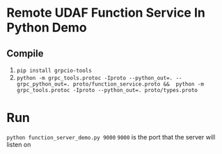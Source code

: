 <!--
Licensed to the Apache Software Foundation (ASF) under one
or more contributor license agreements.  See the NOTICE file
distributed with this work for additional information
regarding copyright ownership.  The ASF licenses this file
to you under the Apache License, Version 2.0 (the
"License"); you may not use this file except in compliance
with the License.  You may obtain a copy of the License at

  http://www.apache.org/licenses/LICENSE-2.0

Unless required by applicable law or agreed to in writing,
software distributed under the License is distributed on an
"AS IS" BASIS, WITHOUT WARRANTIES OR CONDITIONS OF ANY
KIND, either express or implied.  See the License for the
specific language governing permissions and limitations
under the License.
-->

# Remote UDAF Function Service In Python Demo

## Compile 
1. `pip install grpcio-tools`
2. `python -m grpc_tools.protoc -Iproto --python_out=. --grpc_python_out=. proto/function_service.proto &&  python -m grpc_tools.protoc -Iproto --python_out=. proto/types.proto`

# Run

`python function_server_demo.py 9000`
`9000` is the port that the server will listen on